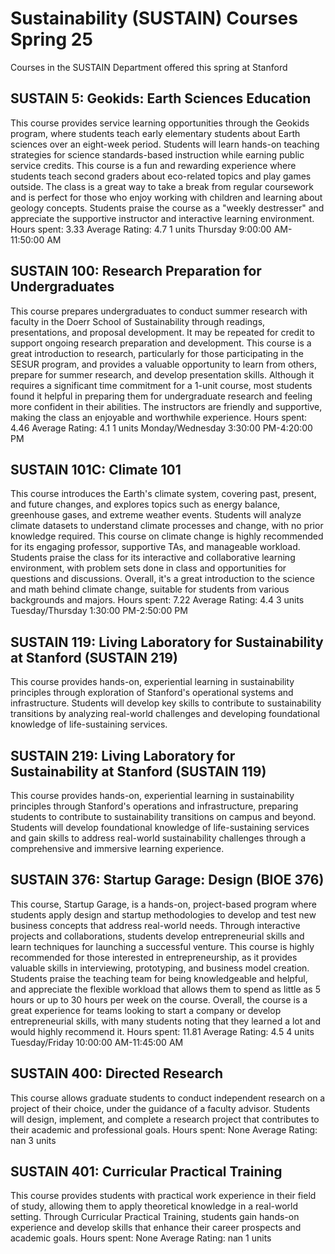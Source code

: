 # Sustainability (SUSTAIN) Courses Spring 25 
Courses in the SUSTAIN Department offered this spring at Stanford
 ## SUSTAIN 5: Geokids: Earth Sciences Education
This course provides service learning opportunities through the Geokids program, where students teach early elementary students about Earth sciences over an eight-week period. Students will learn hands-on teaching strategies for science standards-based instruction while earning public service credits.
This course is a fun and rewarding experience where students teach second graders about eco-related topics and play games outside. The class is a great way to take a break from regular coursework and is perfect for those who enjoy working with children and learning about geology concepts. Students praise the course as a "weekly destresser" and appreciate the supportive instructor and interactive learning environment.
Hours spent: 3.33
Average Rating: 4.7
1 units
Thursday 9:00:00 AM-11:50:00 AM
## SUSTAIN 100: Research Preparation for Undergraduates
This course prepares undergraduates to conduct summer research with faculty in the Doerr School of Sustainability through readings, presentations, and proposal development. It may be repeated for credit to support ongoing research preparation and development.
This course is a great introduction to research, particularly for those participating in the SESUR program, and provides a valuable opportunity to learn from others, prepare for summer research, and develop presentation skills. Although it requires a significant time commitment for a 1-unit course, most students found it helpful in preparing them for undergraduate research and feeling more confident in their abilities. The instructors are friendly and supportive, making the class an enjoyable and worthwhile experience.
Hours spent: 4.46
Average Rating: 4.1
1 units
Monday/Wednesday 3:30:00 PM-4:20:00 PM
## SUSTAIN 101C: Climate 101
This course introduces the Earth's climate system, covering past, present, and future changes, and explores topics such as energy balance, greenhouse gases, and extreme weather events. Students will analyze climate datasets to understand climate processes and change, with no prior knowledge required.
This course on climate change is highly recommended for its engaging professor, supportive TAs, and manageable workload. Students praise the class for its interactive and collaborative learning environment, with problem sets done in class and opportunities for questions and discussions. Overall, it's a great introduction to the science and math behind climate change, suitable for students from various backgrounds and majors.
Hours spent: 7.22
Average Rating: 4.4
3 units
Tuesday/Thursday 1:30:00 PM-2:50:00 PM
## SUSTAIN 119: Living Laboratory for Sustainability at Stanford (SUSTAIN 219)
This course provides hands-on, experiential learning in sustainability principles through exploration of Stanford's operational systems and infrastructure. Students will develop key skills to contribute to sustainability transitions by analyzing real-world challenges and developing foundational knowledge of life-sustaining services.
## SUSTAIN 219: Living Laboratory for Sustainability at Stanford (SUSTAIN 119)
This course provides hands-on, experiential learning in sustainability principles through Stanford's operations and infrastructure, preparing students to contribute to sustainability transitions on campus and beyond. Students will develop foundational knowledge of life-sustaining services and gain skills to address real-world sustainability challenges through a comprehensive and immersive learning experience.
## SUSTAIN 376: Startup Garage: Design (BIOE 376)
This course, Startup Garage, is a hands-on, project-based program where students apply design and startup methodologies to develop and test new business concepts that address real-world needs. Through interactive projects and collaborations, students develop entrepreneurial skills and learn techniques for launching a successful venture.
This course is highly recommended for those interested in entrepreneurship, as it provides valuable skills in interviewing, prototyping, and business model creation. Students praise the teaching team for being knowledgeable and helpful, and appreciate the flexible workload that allows them to spend as little as 5 hours or up to 30 hours per week on the course. Overall, the course is a great experience for teams looking to start a company or develop entrepreneurial skills, with many students noting that they learned a lot and would highly recommend it.
Hours spent: 11.81
Average Rating: 4.5
4 units
Tuesday/Friday 10:00:00 AM-11:45:00 AM
## SUSTAIN 400: Directed Research
This course allows graduate students to conduct independent research on a project of their choice, under the guidance of a faculty advisor. Students will design, implement, and complete a research project that contributes to their academic and professional goals.
Hours spent: None
Average Rating: nan
3 units
## SUSTAIN 401: Curricular Practical Training
This course provides students with practical work experience in their field of study, allowing them to apply theoretical knowledge in a real-world setting. Through Curricular Practical Training, students gain hands-on experience and develop skills that enhance their career prospects and academic goals.
Hours spent: None
Average Rating: nan
1 units